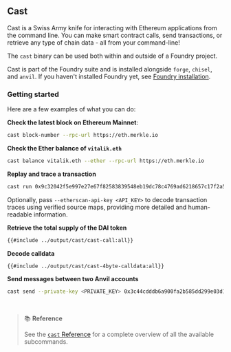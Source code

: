 ## Cast

Cast is a Swiss Army knife for interacting with Ethereum applications from the command line. You can make smart contract calls, send transactions, or retrieve any type of chain data - all from your command-line!

The `cast` binary can be used both within and outside of a Foundry project.

Cast is part of the Foundry suite and is installed alongside `forge`, `chisel`, and `anvil`. If you haven't installed Foundry
yet, see [Foundry installation](../getting-started/installation.md).

### Getting started

Here are a few examples of what you can do:

**Check the latest block on Ethereum Mainnet**:

```sh
cast block-number --rpc-url https://eth.merkle.io
```

**Check the Ether balance of `vitalik.eth`**

```sh
cast balance vitalik.eth --ether --rpc-url https://eth.merkle.io
```

**Replay and trace a transaction**

```sh
cast run 0x9c32042f5e997e27e67f82583839548eb19dc78c4769ad6218657c17f2a5ed31 --rpc-url https://eth.merkle.io
```

Optionally, pass `--etherscan-api-key <API_KEY>` to decode transaction traces using verified source maps, providing more detailed and human-readable information.

**Retrieve the total supply of the DAI token**

```sh
{{#include ../output/cast/cast-call:all}}
```

**Decode calldata**

```sh
{{#include ../output/cast/cast-4byte-calldata:all}}
```

**Send messages between two Anvil accounts**

```sh
cast send --private-key <PRIVATE_KEY> 0x3c44cdddb6a900fa2b585dd299e03d12fa4293bc $(cast from-utf8 "hello world") --rpc-url http://127.0.0.1:8545/
```

<br>

> 📚 **Reference**
>
> See the [`cast` Reference](../reference/cast/) for a complete overview of all the available subcommands.
